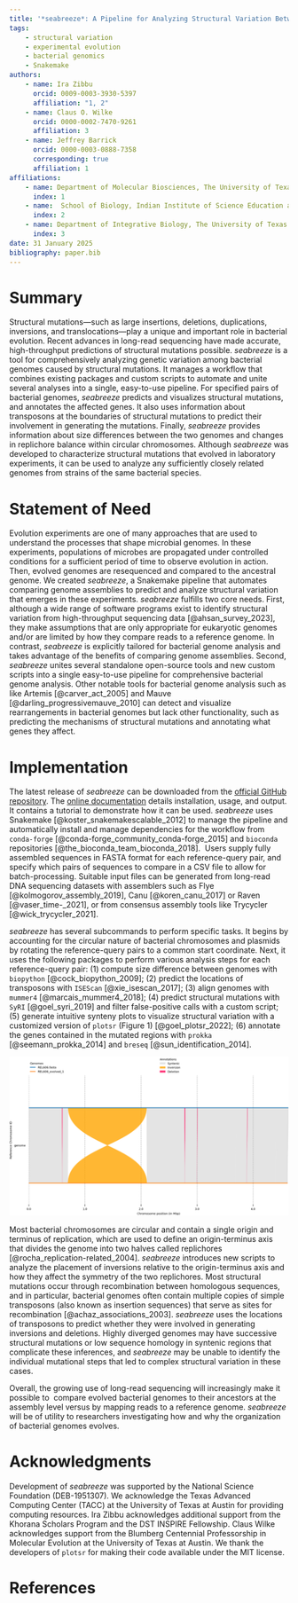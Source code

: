 ```yaml
---
title: '*seabreeze*: A Pipeline for Analyzing Structural Variation Between Bacterial Genome Assemblies'
tags:
	- structural variation
	- experimental evolution
	- bacterial genomics
	- Snakemake
authors:
	- name: Ira Zibbu
	  orcid: 0009-0003-3930-5397
	  affiliation: "1, 2"
	- name: Claus O. Wilke
	  orcid: 0000-0002-7470-9261
	  affiliation: 3
	- name: Jeffrey Barrick
	  orcid: 0000-0003-0888-7358
	  corresponding: true
	  affiliation: 1
affiliations:
	- name: Department of Molecular Biosciences, The University of Texas at Austin
	  index: 1
	- name:  School of Biology, Indian Institute of Science Education and Research, Thiruvananthapuram
	  index: 2
	- name: Department of Integrative Biology, The University of Texas at Austin
	  index: 3
date: 31 January 2025
bibliography: paper.bib
---
```


# Summary

Structural mutations—such as large insertions, deletions, duplications, inversions, and translocations—play a unique and important role in bacterial evolution. Recent advances in long-read sequencing have made accurate, high-throughput predictions of structural mutations possible. *seabreeze* is a tool for comprehensively analyzing genetic variation among bacterial genomes caused by structural mutations. It manages a workflow that combines existing packages and custom scripts to automate and unite several analyses into a single, easy-to-use pipeline. For specified pairs of bacterial genomes, *seabreeze* predicts and visualizes structural mutations, and annotates the affected genes. It also uses information about transposons at the boundaries of structural mutations to predict their involvement in generating the mutations. Finally, *seabreeze* provides information about size differences between the two genomes and changes in replichore balance within circular chromosomes. Although *seabreeze* was developed to characterize structural mutations that evolved in laboratory experiments, it can be used to analyze any sufficiently closely related genomes from strains of the same bacterial species.

# Statement of Need

Evolution experiments are one of many approaches that are used to understand the processes that shape microbial genomes. In these experiments, populations of microbes are propagated under controlled conditions for a sufficient period of time to observe evolution in action. Then, evolved genomes are resequenced and compared to the ancestral genome. We created *seabreeze*, a Snakemake pipeline that automates comparing genome assemblies to predict and analyze structural variation that emerges in these experiments. *seabreeze* fulfills two core needs. First, although a wide range of software programs exist to identify structural variation from high-throughput sequencing data [@ahsan_survey_2023], they make assumptions that are only appropriate for eukaryotic genomes and/or are limited by how they compare reads to a reference genome. In contrast, *seabreeze* is explicitly tailored for bacterial genome analysis and takes advantage of the benefits of comparing genome assemblies. Second, *seabreeze* unites several standalone open-source tools and new custom scripts into a single easy-to-use pipeline for comprehensive bacterial genome analysis. Other notable tools for bacterial genome analysis such as like Artemis [@carver_act_2005] and Mauve [@darling_progressivemauve_2010] can detect and visualize rearrangements in bacterial genomes but lack other functionality, such as predicting the mechanisms of structural mutations and annotating what genes they affect.

# Implementation

The latest release of *seabreeze* can be downloaded from the [official GitHub repository](https://github.com/barricklab/seabreeze). The [online documentation](https://barricklab.github.io/seabreeze/) details installation, usage, and output. It contains a tutorial to demonstrate how it can be used. *seabreeze* uses Snakemake [@koster_snakemakescalable_2012] to manage the pipeline and automatically install and manage dependencies for the workflow from `conda-forge` [@conda-forge_community_conda-forge_2015] and `bioconda` repositories [@the_bioconda_team_bioconda_2018].  Users supply fully assembled sequences in FASTA format for each reference-query pair, and specify which pairs of sequences to compare in a CSV file to allow for batch-processing. Suitable input files can be generated from long-read DNA sequencing datasets with assemblers such as Flye [@kolmogorov_assembly_2019], Canu [@koren_canu_2017] or Raven [@vaser_time-_2021], or from consensus assembly tools like Trycycler [@wick_trycycler_2021]. 

*seabreeze* has several subcommands to perform specific tasks. It begins by accounting for the circular nature of bacterial chromosomes and plasmids by rotating the reference-query pairs to a common start coordinate. Next, it uses the following packages to perform various analysis steps for each reference-query pair: (1) compute size difference between genomes with `biopython` [@cock_biopython_2009]; (2) predict the locations of transposons with `ISEScan` [@xie_isescan_2017]; (3) align genomes with `mummer4` [@marcais_mummer4_2018]; (4) predict structural mutations with `SyRI` [@goel_syri_2019] and filter false-positive calls with a custom script; (5) generate intuitive synteny plots to visualize structural variation with a customized version of `plotsr` (Figure 1) [@goel_plotsr_2022]; (6) annotate the genes contained in the mutated regions with `prokka` [@seemann_prokka_2014] and `breseq` [@sun_identification_2014]. 

![Synteny plot generated by seabreeze. This plot compares an ancestor genome (top, in blue) to its simulated evolved genome (bottom, in orange). Grey regions are syntenic (i.e., gene presence and order is preserved between both genomes). A single large inversion (orange ribbon) and several deletions (red ribbons) are visible.\label{fig1}](REL606_evolved_1.png)

Most bacterial chromosomes are circular and contain a single origin and terminus of replication, which are used to define an origin-terminus axis that divides the genome into two halves called replichores [@rocha_replication-related_2004]. *seabreeze* introduces new scripts to analyze the placement of inversions relative to the origin-terminus axis and how they affect the symmetry of the two replichores. Most structural mutations occur through recombination between homologous sequences, and in particular, bacterial genomes often contain multiple copies of simple transposons (also known as insertion sequences) that serve as sites for recombination [@achaz_associations_2003]. *seabreeze* uses the locations of transposons to predict whether they were involved in generating inversions and deletions. Highly diverged genomes may have successive structural mutations or low sequence homology in syntenic regions that complicate these inferences, and *seabreeze* may be unable to identify the individual mutational steps that led to complex structural variation in these cases.

Overall, the growing use of long-read sequencing will increasingly make it possible to  compare evolved bacterial genomes to their ancestors at the assembly level versus by mapping reads to a reference genome. *seabreeze* will be of utility to researchers investigating how and why the organization of bacterial genomes evolves.


# Acknowledgments 

Development of *seabreeze* was supported by the National Science Foundation (DEB-1951307). We acknowledge the Texas Advanced Computing Center (TACC) at the University of Texas at Austin for providing computing resources. Ira Zibbu acknowledges additional support from the Khorana Scholars Program and the DST INSPIRE Fellowship. Claus Wilke acknowledges support from the Blumberg Centennial Professorship in Molecular Evolution at the University of Texas at Austin. We thank the developers of `plotsr` for making their code available under the MIT license.

# References
